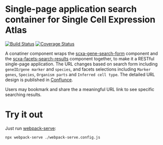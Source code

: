 # Single-page application search container for Single Cell Expression Atlas

[![Build Status](https://travis-ci.org/ebi-gene-expression-group/scxa-gene-search-router.svg?branch=master)](https://travis-ci.org/ebi-gene-expression-group/scxa-gene-search-router) [![Coverage Status](https://coveralls.io/repos/github/ebi-gene-expression-group/scxa-gene-search-router/badge.svg?branch=master)](https://coveralls.io/github/ebi-gene-expression-group/scxa-gene-search-router?branch=master)

A conatiner component wraps the [scxa-gene-search-form](https://github.com/ebi-gene-expression-group/scxa-gene-search-form) component and the [scxa-facets-search-results](https://github.com/ebi-gene-expression-group/scxa-faceted-search-results) component together, to make it a RESTful single-page application. The URL changes based on search form including `geneID/gene marker` and `species`, and facets selections including `Marker genes`, `Species`, `Organism parts` and `Inferred cell type`. The detailed URL design is published in [Conflunce](https://www.ebi.ac.uk/seqdb/confluence/pages/viewpage.action?pageId=78920365).

Users may bookmark and share the a meaningful URL link to see specific searching results.

# Try it out
Just run [webpack-serve](https://github.com/webpack-contrib/webpack-serve):
```
npx webpack-serve ./webpack-serve.config.js
```
